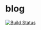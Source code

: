 # blog

[![Build Status](https://travis-ci.org/roshanca/blog.svg?branch=master)](https://travis-ci.org/roshanca/blog)
